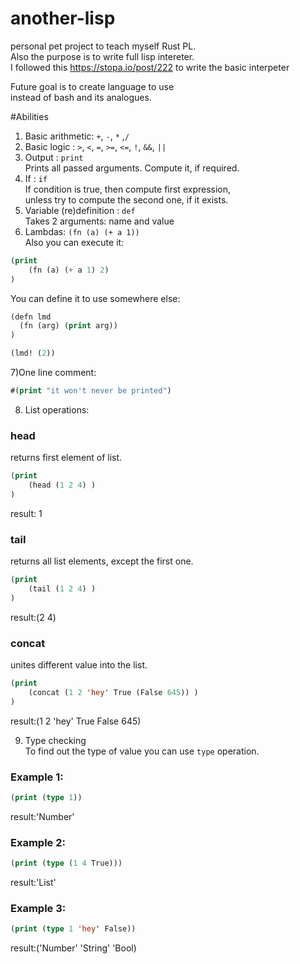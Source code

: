 # another-lisp
personal pet project to teach myself Rust PL.<br/>
Also the purpose is to write full lisp intereter.<br/>
I followed this https://stopa.io/post/222 to write the basic interpeter<br/>

Future goal is to create language to use<br/>
instead of bash and its analogues.<br/>

#Abilities
1) Basic arithmetic: ```+```, ```-```, ```*``` ,```/``` <br/>
2) Basic logic     : ```>```, ```<```, ```=```, ```>=```, ```<=```, ```!```, ```&&```, ```||``` <br/>
3) Output          : ```print```<br/>
Prints all passed arguments. Compute it, if required.<br/>
4) If              : ```if```<br/>
If condition is true, then compute first expression,<br/> 
unless try to compute the second one, if it exists.<br/>
5) Variable (re)definition : ```def```<br/>
Takes 2 arguments: name and value<br/>
6) Lambdas: ```(fn (a) (+ a 1))```<br/>
Also you can execute it:<br/>

```lisp
(print
    (fn (a) (+ a 1) 2)
)
```
You can define it to use somewhere else:<br/>
```lisp
(defn lmd
  (fn (arg) (print arg))
)

(lmd! (2))
```

7)One line comment:<br>
```lisp 
#(print "it won't never be printed")
```
8) List operations:<br/>
### head
returns first element of list.<br>
```lisp
(print
    (head (1 2 4) )
)
```
result: 1<br>

### tail
returns all list elements, except the first one.<br/>
```lisp
(print
    (tail (1 2 4) )
)
```
result:(2 4)

### concat
unites different value into the list.
```lisp
(print
    (concat (1 2 'hey' True (False 645)) )
)
```
result:(1 2 'hey' True False 645)<br/>

9) Type checking<br/>
To find out the type of value you can use ```type``` operation.<br/>
### Example 1:
```lisp
(print (type 1))
```
result:'Number'

### Example 2:
```lisp
(print (type (1 4 True)))
```
result:'List'

### Example 3:
```lisp
(print (type 1 'hey' False))
```
result:('Number'  'String' 'Bool)
